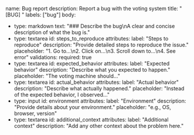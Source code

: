 name: Bug report
description: Report a bug with the voting system
title: "[BUG] "
labels: ["bug"]
body:
  - type: markdown
    text: "### Describe the bug\nA clear and concise description of what the bug is."
  - type: textarea
    id: steps_to_reproduce
    attributes:
      label: "Steps to reproduce"
      description: "Provide detailed steps to reproduce the issue."
      placeholder: "1. Go to...\n2. Click on...\n3. Scroll down to...\n4. See error"
    validations:
      required: true
  - type: textarea
    id: expected_behavior
    attributes:
      label: "Expected behavior"
      description: "Describe what you expected to happen."
      placeholder: "The voting machine should..."
  - type: textarea
    id: actual_behavior
    attributes:
      label: "Actual behavior"
      description: "Describe what actually happened."
      placeholder: "Instead of the expected behavior, I observed..."
  - type: input
    id: environment
    attributes:
      label: "Environment"
      description: "Provide details about your environment."
      placeholder: "e.g., OS, browser, version"
  - type: textarea
    id: additional_context
    attributes:
      label: "Additional context"
      description: "Add any other context about the problem here."
